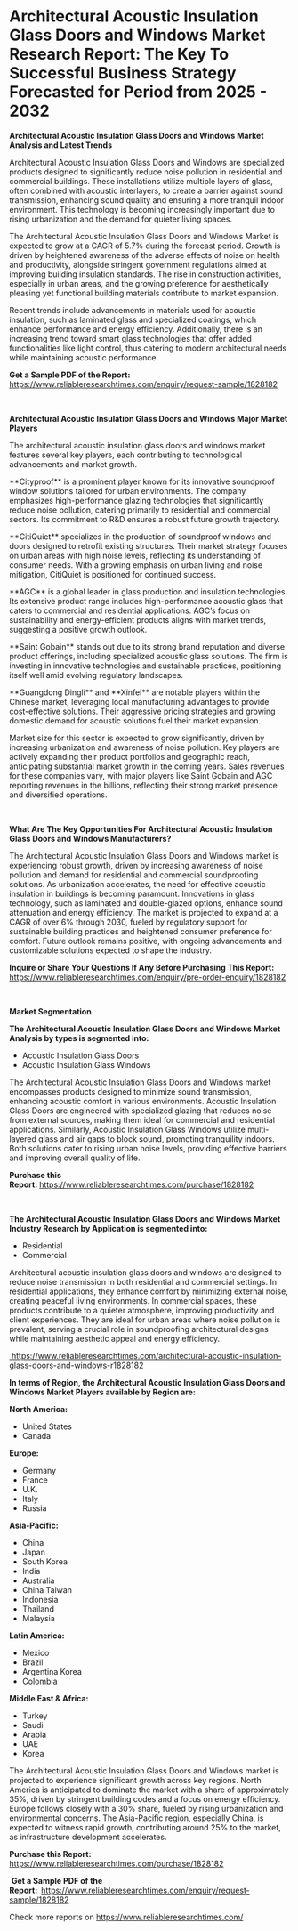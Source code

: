 <p><h1>Architectural Acoustic Insulation Glass Doors and Windows Market Research Report: The Key To Successful Business Strategy Forecasted for Period from 2025 - 2032</h1></p><p><strong>Architectural Acoustic Insulation Glass Doors and Windows Market Analysis and Latest Trends</strong></p>
<p><p>Architectural Acoustic Insulation Glass Doors and Windows are specialized products designed to significantly reduce noise pollution in residential and commercial buildings. These installations utilize multiple layers of glass, often combined with acoustic interlayers, to create a barrier against sound transmission, enhancing sound quality and ensuring a more tranquil indoor environment. This technology is becoming increasingly important due to rising urbanization and the demand for quieter living spaces.</p><p>The Architectural Acoustic Insulation Glass Doors and Windows Market is expected to grow at a CAGR of 5.7% during the forecast period. Growth is driven by heightened awareness of the adverse effects of noise on health and productivity, alongside stringent government regulations aimed at improving building insulation standards. The rise in construction activities, especially in urban areas, and the growing preference for aesthetically pleasing yet functional building materials contribute to market expansion.</p><p>Recent trends include advancements in materials used for acoustic insulation, such as laminated glass and specialized coatings, which enhance performance and energy efficiency. Additionally, there is an increasing trend toward smart glass technologies that offer added functionalities like light control, thus catering to modern architectural needs while maintaining acoustic performance.</p></p>
<p><strong>Get a Sample PDF of the Report:&nbsp;</strong> <a href="https://www.reliableresearchtimes.com/enquiry/request-sample/1828182?utm_campaign=2629&utm_medium=2&utm_source=Github&utm_content=ia&utm_term=03042025&utm_id=architectural-acoustic-insulation-glass-doors-and-windows">https://www.reliableresearchtimes.com/enquiry/request-sample/1828182</a></p>
<p>&nbsp;</p>
<p><strong>Architectural Acoustic Insulation Glass Doors and Windows Major Market Players</strong></p>
<p><p>The architectural acoustic insulation glass doors and windows market features several key players, each contributing to technological advancements and market growth. </p><p>**Cityproof** is a prominent player known for its innovative soundproof window solutions tailored for urban environments. The company emphasizes high-performance glazing technologies that significantly reduce noise pollution, catering primarily to residential and commercial sectors. Its commitment to R&D ensures a robust future growth trajectory.</p><p>**CitiQuiet** specializes in the production of soundproof windows and doors designed to retrofit existing structures. Their market strategy focuses on urban areas with high noise levels, reflecting its understanding of consumer needs. With a growing emphasis on urban living and noise mitigation, CitiQuiet is positioned for continued success.</p><p>**AGC** is a global leader in glass production and insulation technologies. Its extensive product range includes high-performance acoustic glass that caters to commercial and residential applications. AGC’s focus on sustainability and energy-efficient products aligns with market trends, suggesting a positive growth outlook.</p><p>**Saint Gobain** stands out due to its strong brand reputation and diverse product offerings, including specialized acoustic glass solutions. The firm is investing in innovative technologies and sustainable practices, positioning itself well amid evolving regulatory landscapes.</p><p>**Guangdong Dingli** and **Xinfei** are notable players within the Chinese market, leveraging local manufacturing advantages to provide cost-effective solutions. Their aggressive pricing strategies and growing domestic demand for acoustic solutions fuel their market expansion.</p><p>Market size for this sector is expected to grow significantly, driven by increasing urbanization and awareness of noise pollution. Key players are actively expanding their product portfolios and geographic reach, anticipating substantial market growth in the coming years. Sales revenues for these companies vary, with major players like Saint Gobain and AGC reporting revenues in the billions, reflecting their strong market presence and diversified operations.</p></p>
<p>&nbsp;</p>
<p><strong>What Are The Key Opportunities For Architectural Acoustic Insulation Glass Doors and Windows Manufacturers?</strong></p>
<p><p>The Architectural Acoustic Insulation Glass Doors and Windows market is experiencing robust growth, driven by increasing awareness of noise pollution and demand for residential and commercial soundproofing solutions. As urbanization accelerates, the need for effective acoustic insulation in buildings is becoming paramount. Innovations in glass technology, such as laminated and double-glazed options, enhance sound attenuation and energy efficiency. The market is projected to expand at a CAGR of over 6% through 2030, fueled by regulatory support for sustainable building practices and heightened consumer preference for comfort. Future outlook remains positive, with ongoing advancements and customizable solutions expected to shape the industry.</p></p>
<p><strong>Inquire or Share Your Questions If Any Before Purchasing This Report:</strong> <a href="https://www.reliableresearchtimes.com/enquiry/pre-order-enquiry/1828182?utm_campaign=2629&utm_medium=2&utm_source=Github&utm_content=ia&utm_term=03042025&utm_id=architectural-acoustic-insulation-glass-doors-and-windows">https://www.reliableresearchtimes.com/enquiry/pre-order-enquiry/1828182</a></p>
<p>&nbsp;</p>
<p><strong>Market Segmentation</strong></p>
<p><strong>The Architectural Acoustic Insulation Glass Doors and Windows Market Analysis by types is segmented into:</strong></p>
<p><ul><li>Acoustic Insulation Glass Doors</li><li>Acoustic Insulation Glass Windows</li></ul></p>
<p><p>The Architectural Acoustic Insulation Glass Doors and Windows market encompasses products designed to minimize sound transmission, enhancing acoustic comfort in various environments. Acoustic Insulation Glass Doors are engineered with specialized glazing that reduces noise from external sources, making them ideal for commercial and residential applications. Similarly, Acoustic Insulation Glass Windows utilize multi-layered glass and air gaps to block sound, promoting tranquility indoors. Both solutions cater to rising urban noise levels, providing effective barriers and improving overall quality of life.</p></p>
<p><strong>Purchase this Report:&nbsp;</strong><a href="https://www.reliableresearchtimes.com/purchase/1828182?utm_campaign=2629&utm_medium=2&utm_source=Github&utm_content=ia&utm_term=03042025&utm_id=architectural-acoustic-insulation-glass-doors-and-windows">https://www.reliableresearchtimes.com/purchase/1828182</a></p>
<p>&nbsp;</p>
<p><strong>The Architectural Acoustic Insulation Glass Doors and Windows Market Industry Research by Application is segmented into:</strong></p>
<p><ul><li>Residential</li><li>Commercial</li></ul></p>
<p><p>Architectural acoustic insulation glass doors and windows are designed to reduce noise transmission in both residential and commercial settings. In residential applications, they enhance comfort by minimizing external noise, creating peaceful living environments. In commercial spaces, these products contribute to a quieter atmosphere, improving productivity and client experiences. They are ideal for urban areas where noise pollution is prevalent, serving a crucial role in soundproofing architectural designs while maintaining aesthetic appeal and energy efficiency.</p></p>
<p><a href="https://www.reliableresearchtimes.com/architectural-acoustic-insulation-glass-doors-and-windows-r1828182?utm_campaign=2629&utm_medium=2&utm_source=Github&utm_content=ia&utm_term=03042025&utm_id=architectural-acoustic-insulation-glass-doors-and-windows">&nbsp;https://www.reliableresearchtimes.com/architectural-acoustic-insulation-glass-doors-and-windows-r1828182</a></p>
<p><strong>In terms of Region, the Architectural Acoustic Insulation Glass Doors and Windows Market Players available by Region are:</strong></p>
<p>
    <p> <strong> North America: </strong>
        <ul>
            <li>United States</li>
            <li>Canada</li>
        </ul>
        </p> 
    <p> <strong> Europe: </strong>
        <ul>
            <li>Germany</li>
            <li>France</li>
            <li>U.K.</li>
            <li>Italy</li>
            <li>Russia</li>
        </ul>
        </p> 
    <p> <strong> Asia-Pacific: </strong>
        <ul>
            <li>China</li>
            <li>Japan</li>
            <li>South Korea</li>
            <li>India</li>
            <li>Australia</li>
            <li>China Taiwan</li>
            <li>Indonesia</li>
            <li>Thailand</li>
            <li>Malaysia</li>
        </ul>
        </p> 
    <p> <strong> Latin America: </strong>
        <ul>
            <li>Mexico</li>
            <li>Brazil</li>
            <li>Argentina Korea</li>
            <li>Colombia</li>
        </ul>
        </p> 
    <p> <strong> Middle East & Africa: </strong>
        <ul>
            <li>Turkey</li>
            <li>Saudi</li>
            <li>Arabia</li>
            <li>UAE</li>
            <li>Korea</li>
        </ul>
    </p>
    </p>
<p><p>The Architectural Acoustic Insulation Glass Doors and Windows market is projected to experience significant growth across key regions. North America is anticipated to dominate the market with a share of approximately 35%, driven by stringent building codes and a focus on energy efficiency. Europe follows closely with a 30% share, fueled by rising urbanization and environmental concerns. The Asia-Pacific region, especially China, is expected to witness rapid growth, contributing around 25% to the market, as infrastructure development accelerates.</p></p>
<p><strong>Purchase this Report: </strong><a href="https://www.reliableresearchtimes.com/purchase/1828182?utm_campaign=2629&utm_medium=2&utm_source=Github&utm_content=ia&utm_term=03042025&utm_id=architectural-acoustic-insulation-glass-doors-and-windows">https://www.reliableresearchtimes.com/purchase/1828182</a></p>
<p>&nbsp;<strong>Get a Sample PDF of the Report:&nbsp;&nbsp;</strong><a href="https://www.reliableresearchtimes.com/enquiry/request-sample/1828182?utm_campaign=2629&utm_medium=2&utm_source=Github&utm_content=ia&utm_term=03042025&utm_id=architectural-acoustic-insulation-glass-doors-and-windows">https://www.reliableresearchtimes.com/enquiry/request-sample/1828182</a></p>
<p><strong></strong></p>
<p>Check more reports on <a href="https://www.reliableresearchtimes.com/?utm_campaign=2629&utm_medium=2&utm_source=Github&utm_content=ia&utm_term=03042025&utm_id=architectural-acoustic-insulation-glass-doors-and-windows">https://www.reliableresearchtimes.com/</a></p>